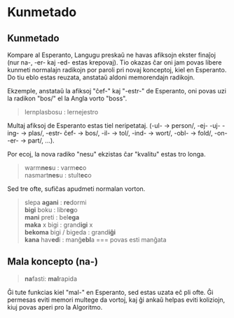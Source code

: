 # Kunmetado
## Kunmetado

Kompare al Esperanto, Langugu preskaŭ ne havas afiksojn ekster finaĵoj (nur na-, -er- kaj -ed- estas krepovaj). Tio okazas ĉar oni jam povas libere kunmeti normalajn radikojn por paroli pri novaj konceptoj, kiel en Esperanto. Do tiu eblo estas reuzata, anstataŭ aldoni memorendajn radikojn.

Ekzemple, anstataŭ la afiksoj "ĉef-" kaj "-estr-" de Esperanto, oni povas uzi la radikon "bos/" el la Angla vorto "boss".

> lernplasbosu : lernejestro

Multaj afiksoj de Esperanto estas tiel neripetataj.
(-ul- -> person/, -ej- -uj- -ing- -> plas/, -estr- ĉef- -> bos/, -il- -> tol/, -ind- -> wort/, -obl- -> fold/, -on- -er- -> part/, ...).

Por ecoj, la nova radiko "nesu" ekzistas ĉar "kvalitu" estas tro longa.

> warm**nes**u : varm**ec**o    
> nasmart**nes**u : stult**ec**o  

Sed tre ofte, sufiĉas apudmeti normalan vorton.

> slepa **agani** : **re**dormi  
> **bigi** boku : libr**eg**o  
> **mani** preti : bel**ega**  
> **maka** x bigi : grand**igi** x  
> **bekoma** bigi / bigeda : grand**iĝi**  
> **kana** hav**ed**i : manĝ**ebl**a === povas esti manĝata  


## Mala koncepto (na-)

> **na**fasti: **mal**rapida  

Ĝi tute funkcias kiel "mal-" en Esperanto, sed estas uzata eĉ pli ofte. Ĝi permesas eviti memori multege da vortoj, kaj ĝi ankaŭ helpas eviti koliziojn, kiuj povas aperi pro la Algoritmo. 